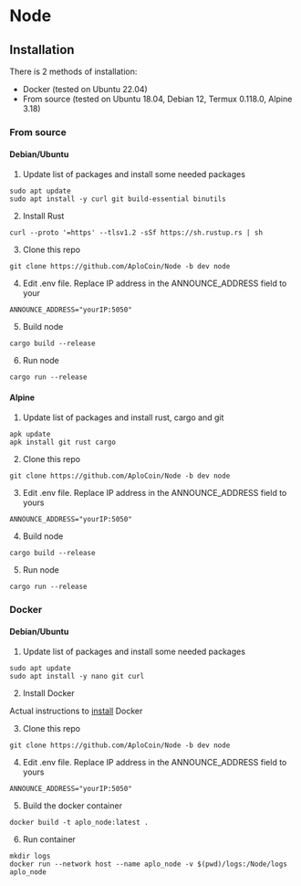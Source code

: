 # Node

## Installation
There is 2 methods of installation: 
- Docker (tested on Ubuntu 22.04)
- From source (tested on Ubuntu 18.04, Debian 12, Termux 0.118.0, Alpine 3.18) 

### From source

#### Debian/Ubuntu
1. Update list of packages and install some needed packages
```
sudo apt update
sudo apt install -y curl git build-essential binutils
```
2. Install Rust
```
curl --proto '=https' --tlsv1.2 -sSf https://sh.rustup.rs | sh
```
3. Clone this repo

```
git clone https://github.com/AploCoin/Node -b dev node
```
4. Edit  .env file.  Replace IP address in the ANNOUNCE_ADDRESS field to your
```
ANNOUNCE_ADDRESS="yourIP:5050"
```
5. Build node
```
cargo build --release
```
6. Run node
```
cargo run --release
```

#### Alpine
1. Update list of packages and install rust, cargo and git
```
apk update
apk install git rust cargo
```
2. Clone this repo
```
git clone https://github.com/AploCoin/Node -b dev node
```
3. Edit  .env file.  Replace IP address in the ANNOUNCE_ADDRESS field to yours
```
ANNOUNCE_ADDRESS="yourIP:5050"
```
4. Build node
 ```
cargo build --release
```
5. Run node
```
cargo run --release
```


### Docker
#### Debian/Ubuntu
1. Update list of packages and install some needed packages
```
sudo apt update
sudo apt install -y nano git curl
```
2. Install Docker

Actual instructions to [install](https://docs.docker.com/engine/install/ubuntu/) Docker

3. Clone this repo

```
git clone https://github.com/AploCoin/Node -b dev node
```
4. Edit  .env file.  Replace IP address in the ANNOUNCE_ADDRESS field to yours
```
ANNOUNCE_ADDRESS="yourIP:5050"
```
5. Build the docker container
```
docker build -t aplo_node:latest .
```
6. Run container
```
mkdir logs
docker run --network host --name aplo_node -v $(pwd)/logs:/Node/logs aplo_node
```